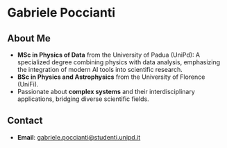 # Gabriele Poccianti

## About Me
- **MSc in Physics of Data** from the University of Padua (UniPd): A specialized degree combining physics with data analysis, emphasizing the integration of modern AI tools into scientific research.  
- **BSc in Physics and Astrophysics** from the University of Florence (UniFi).  
- Passionate about **complex systems** and their interdisciplinary applications, bridging diverse scientific fields.

## Contact
- **Email**: [gabriele.poccianti@studenti.unipd.it](mailto:gabriele.poccianti@studenti.unipd.it)
